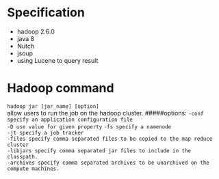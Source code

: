 # Specification
* hadoop 2.6.0
* java 8
* Nutch
* jsoup
* using Lucene to query result

# Hadoop command
`hadoop jar [jar_name] [option]`  
allow users to run the job on the hadoop cluster.
#####options:
`-conf specify an application configuration file`  
`-D use value for given property`
`-fs specify a namenode`  
`-jt specify a job tracker`  
`-files specify comma separated files to be copied to the map reduce cluster`  
`-libjars specify comma separated jar files to include in the classpath.`  
`-archives specify comma separated archives to be unarchived on the compute machines.`  